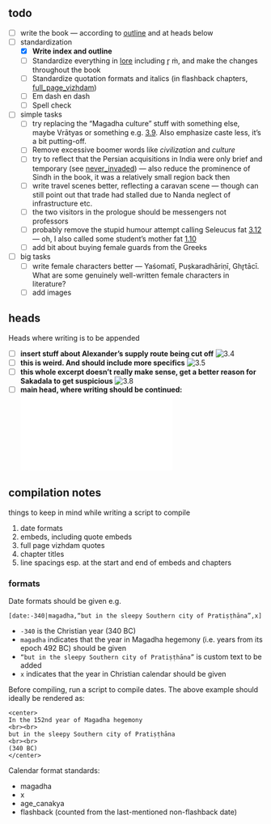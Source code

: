 ## todo

- [ ] write the book — according to [outline](outline.md) and at heads below
- [ ] standardization
	- [x] **Write index and outline**
	- [ ] Standardize everything in [lore](lore.md) including  r̥ ṁ, and make the changes throughout the book
	- [ ] Standardize quotation formats and italics (in flashback chapters, [full_page_vizhdam](chapters/specials/quotes/full_page_vizhdam.md))
	- [ ] Em dash en dash
	- [ ] Spell check
- [ ] simple tasks
	- [ ] try replacing the “Magadha culture” stuff with something else, maybe Vrātyas or something e.g. [3.9](chapters/3/3.9.md). Also emphasize caste less, it’s a bit putting-off.
	- [ ] Remove excessive boomer words like *civilization* and *culture*
	- [ ] try to reflect that the Persian acquisitions in India were only brief and temporary (see [never_invaded](chapters/specials/quotes/greek/index.md#never_invaded)) — also reduce the prominence of Sindh in the book, it was a relatively small region back then
	- [ ] write travel scenes better, reflecting a caravan scene — though can still point out that trade had stalled due to Nanda neglect of infrastructure etc.
	- [ ] the two visitors in the prologue should be messengers not professors
	- [ ] probably remove the stupid humour attempt calling Seleucus fat [3.12](chapters/3/3.12.md) — oh, I also called some student’s mother fat [1.10](chapters/1/1.10.md)
	- [ ] add bit about buying female guards from the Greeks
- [ ] big tasks
	- [ ] write female characters better — Yaśomatī, Puṣkaradhāriṇī, Ghr̥tācī. What are some genuinely well-written female characters in literature?
	- [ ] add images

## heads

Heads where writing is to be appended

- [ ] **insert stuff about Alexander’s supply route being cut off**
![3.4](chapters/3/3.4.md#^fgvrl8)
- [ ] **this is weird. And should include more specifics**
![3.5](chapters/3/3.5.md#^zvwwbt)
- [ ] **this whole excerpt doesn’t really make sense, get a better reason for Sakadala to get suspicious**
![3.8](chapters/3/3.8.md#^7407x4) 
- [ ] **main head, where writing should be continued:**
![4.2](chapters/4/4.2.md)

## compilation notes
things to keep in mind while writing a script to compile
1. date formats
2. embeds, including quote embeds
3. full page vizhdam quotes
4. chapter titles
5. line spacings esp. at the start and end of embeds and chapters

### formats

Date formats should be given e.g.

```
[date:-340|magadha,“but in the sleepy Southern city of Pratiṣṭhāna”,x]
```


- `-340` is the Christian year (340 BC)
- `magadha` indicates that the year in Magadha hegemony (i.e. years from its epoch 492 BC) should be given
- `“but in the sleepy Southern city of Pratiṣṭhāna”` is custom text to be added
- `x` indicates that the year in Christian calendar should be given

Before compiling, run a script to compile dates. The above example should ideally be rendered as:

```
<center>
In the 152nd year of Magadha hegemony
<br><br>
but in the sleepy Southern city of Pratiṣṭhāna
<br><br>
(340 BC)
</center>
```

Calendar format standards:

- magadha
- x
- age_canakya
- flashback (counted from the last-mentioned non-flashback date)